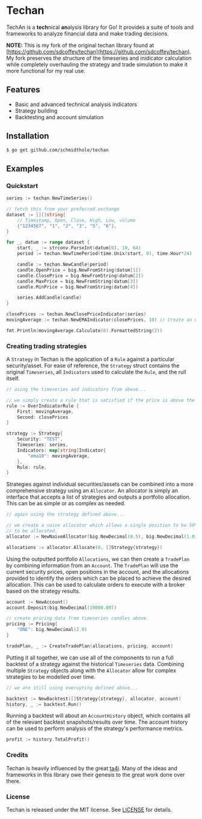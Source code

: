 # Techan

TechAn is a **tech**nical **an**alysis library for Go! It provides a suite of tools and frameworks to analyze financial data and make trading decisions.

**NOTE:** This is my fork of the original techan library found at [https://github.com/sdcoffey/techan](https://github.com/sdcoffey/techan).
My fork preserves the structure of the timeseries and inidicator calculation while completely overhauling the strategy and trade simulation
to make it more functional for my real use.

## Features 
* Basic and advanced technical analysis indicators
* Strategy building
* Backtesting and account simulation

## Installation
```sh
$ go get github.com/schmidthole/techan
```

## Examples

### Quickstart
```go
series := techan.NewTimeSeries()

// fetch this from your preferred exchange
dataset := [][]string{
	// Timestamp, Open, Close, High, Low, volume
	{"1234567", "1", "2", "3", "5", "6"},
}

for _, datum := range dataset {
	start, _ := strconv.ParseInt(datum[0], 10, 64)
	period := techan.NewTimePeriod(time.Unix(start, 0), time.Hour*24)

	candle := techan.NewCandle(period)
	candle.OpenPrice = big.NewFromString(datum[1])
	candle.ClosePrice = big.NewFromString(datum[2])
	candle.MaxPrice = big.NewFromString(datum[3])
	candle.MinPrice = big.NewFromString(datum[4])

	series.AddCandle(candle)
}

closePrices := techan.NewClosePriceIndicator(series)
movingAverage := techan.NewEMAIndicator(closePrices, 10) // Create an exponential moving average with a window of 10

fmt.Println(movingAverage.Calculate(0).FormattedString(2))
```

### Creating trading strategies
A `Strategy` in Techan is the application of a `Rule` against a particular security/asset. For ease of reference,
the `Strategy` struct contains the original `Timeseries`, all `Indicators` used to calculate the `Rule`, and the
rull itself.

```go
// using the timeseries and indicators from above...

// we simply create a rule that is satisfied if the price is above the moving average.
rule := OverIndicatorRule {
    First: movingAverage,
    Second: closePrices
}

strategy := Strategy{
    Security: "TEST",
    Timeseries: series,
    Indicators: map[string]Indicator{
        "ema10": movingAverage,
    },
    Rule: rule,
}
```

Strategies against individual securities/assets can be combined into a more comprehensive strategy using an 
`Allocator`. An allocator is simply an interface that accepts a list of strategies and outputs a portfolio
allocation. This can be as simple or as complex as needed.

```go
// again using the strategy defined above...

// we create a naive allocator which allows a single position to be 50% of a portfolio and 100% of a portfoliio
// to be allocated.
allocator := NewNaiveAllocator(big.NewDecimal(0.5), big.NewDecimal(1.0))

allocations := allocator.Allocate(0, []Strategy{strategy})
```

Using the outputted portfolio `Allocations`, we can then create a `TradePlan` by combining information from an 
`Account`. The `TradePlan` will use the current security prices, open positions in the account, and the allocations 
provided to identify the orders which can be placed to achieve the desired allocation. This can be used to calculate
orders to execute with a broker based on the strategy results.

```go
account := NewAccount()
account.Deposit(big.NewDecimal(10000.00))

// create pricing data from timeseries candles above.
pricing := Pricing{
    "ONE": big.NewDecimal(2.0)
}

tradePlan, _ := CreateTradePlan(allocations, pricing, account)
```

Putting it all together, we can use all of the components to run a full backtest of a strategy against the historical
`Timeseries` data. Combining multiple `Strategy` objects along with the `Allocator` allow for complex strategies to
be modelled over time.

```go
// we are still using everuyting defined above...

backtest := NewBacktest([]Strategy{strategy}, allocator, account)
history, _ := backtest.Run()
```

Running a backtest will about an `AccountHistory` object, which contains all of the relevant backtest 
snapshots/results over time. The account history can be used to perform analysis of the strategy's 
performance metrics.

```go
profit := history.TotalProfit()
```

### Credits
Techan is heavily influenced by the great [ta4j](https://github.com/ta4j/ta4j). Many of the ideas and frameworks in this library owe their genesis to the great work done over there.

### License

Techan is released under the MIT license. See [LICENSE](./LICENSE) for details.
